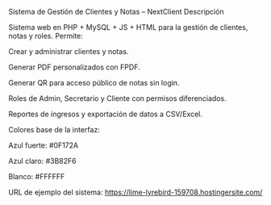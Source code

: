 Sistema de Gestión de Clientes y Notas – NextClient
Descripción

Sistema web en PHP + MySQL + JS + HTML para la gestión de clientes, notas y roles.
Permite:

Crear y administrar clientes y notas.

Generar PDF personalizados con FPDF.

Generar QR para acceso público de notas sin login.

Roles de Admin, Secretario y Cliente con permisos diferenciados.

Reportes de ingresos y exportación de datos a CSV/Excel.

Colores base de la interfaz:

Azul fuerte: #0F172A

Azul claro: #3B82F6

Blanco: #FFFFFF

URL de ejemplo del sistema: https://lime-lyrebird-159708.hostingersite.com/
